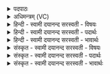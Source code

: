 <details><summary>पदपाठः</summary>

इन्द्र॑। आ। या॒हि॒। वृ॒त्र॒ह॒न्निति॑ वृत्रऽहन्। पिब॑। सोम॑म्। श॒त॒क्र॒तो॒ इति॑ शतऽक्रतो। गोम॑द्भि॒रिति॒ गोम॑त्ऽभिः। ग्राव॑भि॒रिति॒ ग्राव॑ऽभिः। सु॒तम्। उ॒प॒या॒मगृ॑हीत॒ इत्यु॑पया॒मऽगृ॑हीतः। अ॒सि॒। इन्द्रा॑य। त्वा॒। गोम॑त॒ इति॒ गोऽम॑ते। ए॒षः। ते॒। योनिः॑। इन्द्रा॑य। त्वा॒। गोम॑त॒ इति॒ गोऽम॑ते। ५।
</details>

<details><summary>अधिमन्त्रम् (VC)</summary>

- सूर्यो देवता
- रम्याक्षी ऋषिः
- भुरिग्जगती
- निषादः
</details>

<details><summary>हिन्दी - स्वामी दयानन्द सरस्वती  - विषयः</summary>

फिर मनुष्य क्या करें, इस विषय को अगले मन्त्र में कहा है ॥
</details>

<details><summary>हिन्दी - स्वामी दयानन्द सरस्वती  - पदार्थः</summary>

पदार्थान्वयभाषाः -  हे (शतक्रतो) बहुत बुद्धि और कर्मयुक्त (वृत्रहन्) मेघहन्ता सूर्य के समान शत्रुओं के हननेवाले (इन्द्र) परमैश्वर्ययुक्त विद्वान् आप (गोमद्भिः) जिन में बहुत चकमती हुई किरणें विद्यमान उन पदार्थों और (ग्रावभिः) गर्जनाओं से गर्जते हुए मेघों के साथ (आ, याहि) आइये और (सुतम्) उत्पन्न हुए (सोमम्) ऐश्वर्य करने हारे रस को (पिब) पीओ जिस कारण आप (गोमते) बहुत दूध देती हुई गौओं से युक्त (इन्द्राय) ऐश्वर्य के लिए (उपयामगृहीतः) अच्छे नियमों से आत्मा को ग्रहण किये हुए (असि) हैं, उन (त्वा) आप को तथा जिन (ते) आप का (एषः) यह (गोमते) प्रशंसित भूमि के राज्य से युक्त (इन्द्राय) ऐश्वर्य चाहनेवाले के लिए (योनिः) घर है, उन (त्वा) आप का हम लोग सत्कार करें ॥५ ॥
</details>

<details><summary>हिन्दी - स्वामी दयानन्द सरस्वती  - भावार्थः</summary>

भावार्थभाषाः -  इस मन्त्र में वाचकलुप्तोपमालङ्कार है। हे मनुष्य ! जैसे मेघहन्ता सूर्य सब जगत् से रस पी के और वर्षा के सब जगत् को प्रसन्न करता है वैसे ही तू बड़ी-बड़ी ओषधियों के रस को पी तथा ऐश्वर्य की उन्नति के लिये अच्छे प्रकार यत्न किया कर ॥५ ॥
</details>

<details><summary>संस्कृत - स्वामी दयानन्द सरस्वती  - विषयः</summary>

पुनर्मनुष्यैः किं क्रियेत इत्याह ॥
</details>

<details><summary>संस्कृत - स्वामी दयानन्द सरस्वती  - पदार्थः</summary>

पदार्थान्वयभाषाः -  हे शतकतो वृत्रहन्निन्द्र त्वं गोमद्भिर्ग्रावभिः सहायाहि सुतं सोमं पिब। यतस्त्वं गोमत इन्द्रायोपयामगृहीतोऽसि तं त्वा यस्यैष ते गोमत इन्द्राय योनिरस्ति तं त्वा च वयं सत्कुर्याम ॥५ ॥
</details>

<details><summary>संस्कृत - स्वामी दयानन्द सरस्वती  - भावार्थः</summary>

भावार्थभाषाः -  अत्र वाचकलुप्तोपमालङ्कारः। हे मनुष्याः ! यथा मेघहन्ता सूर्यः सर्वस्य जगतो रसं पीत्वा वर्षयित्वा सर्वं जगत् प्रीणाति तथैव त्वं महौषधिरसान् पिब ऐश्वर्योन्नतये प्रयतस्व च ॥५ ॥
</details>